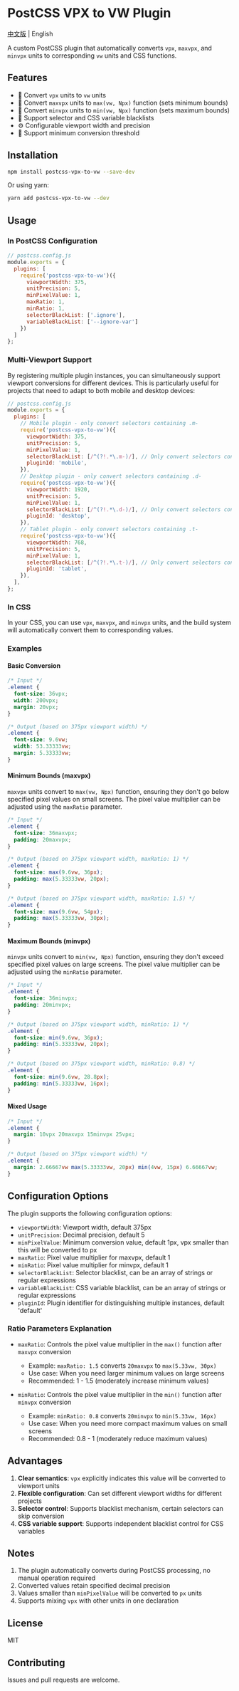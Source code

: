 # PostCSS VPX to VW Plugin

[中文版](README.md) | English

A custom PostCSS plugin that automatically converts `vpx`, `maxvpx`, and `minvpx` units to corresponding `vw` units and CSS functions.

## Features

- 🔄 Convert `vpx` units to `vw` units
- 📏 Convert `maxvpx` units to `max(vw, Npx)` function (sets minimum bounds)
- 📐 Convert `minvpx` units to `min(vw, Npx)` function (sets maximum bounds)
- 🎯 Support selector and CSS variable blacklists
- ⚙️ Configurable viewport width and precision
- 🔧 Support minimum conversion threshold

## Installation

```bash
npm install postcss-vpx-to-vw --save-dev
```

Or using yarn:

```bash
yarn add postcss-vpx-to-vw --dev
```

## Usage

### In PostCSS Configuration

```javascript
// postcss.config.js
module.exports = {
  plugins: [
    require('postcss-vpx-to-vw')({
      viewportWidth: 375,
      unitPrecision: 5,
      minPixelValue: 1,
      maxRatio: 1,
      minRatio: 1,
      selectorBlackList: ['.ignore'],
      variableBlackList: ['--ignore-var']
    })
  ]
};
```

### Multi-Viewport Support

By registering multiple plugin instances, you can simultaneously support viewport conversions for different devices. This is particularly useful for projects that need to adapt to both mobile and desktop devices:

```javascript
// postcss.config.js
module.exports = {
  plugins: [
    // Mobile plugin - only convert selectors containing .m-
    require('postcss-vpx-to-vw')({
      viewportWidth: 375,
      unitPrecision: 5,
      minPixelValue: 1,
      selectorBlackList: [/^(?!.*\.m-)/], // Only convert selectors containing .m-
      pluginId: 'mobile',
    }),
    // Desktop plugin - only convert selectors containing .d-
    require('postcss-vpx-to-vw')({
      viewportWidth: 1920,
      unitPrecision: 5,
      minPixelValue: 1,
      selectorBlackList: [/^(?!.*\.d-)/], // Only convert selectors containing .d-
      pluginId: 'desktop',
    }),
    // Tablet plugin - only convert selectors containing .t-
    require('postcss-vpx-to-vw')({
      viewportWidth: 768,
      unitPrecision: 5,
      minPixelValue: 1,
      selectorBlackList: [/^(?!.*\.t-)/], // Only convert selectors containing .t-
      pluginId: 'tablet',
    }),
  ],
};
```

### In CSS

In your CSS, you can use `vpx`, `maxvpx`, and `minvpx` units, and the build system will automatically convert them to corresponding values.

### Examples

#### Basic Conversion

```css
/* Input */
.element {
  font-size: 36vpx;
  width: 200vpx;
  margin: 20vpx;
}

/* Output (based on 375px viewport width) */
.element {
  font-size: 9.6vw;
  width: 53.33333vw;
  margin: 5.33333vw;
}
```

#### Minimum Bounds (maxvpx)

`maxvpx` units convert to `max(vw, Npx)` function, ensuring they don't go below specified pixel values on small screens. The pixel value multiplier can be adjusted using the `maxRatio` parameter.

```css
/* Input */
.element {
  font-size: 36maxvpx;
  padding: 20maxvpx;
}

/* Output (based on 375px viewport width, maxRatio: 1) */
.element {
  font-size: max(9.6vw, 36px);
  padding: max(5.33333vw, 20px);
}

/* Output (based on 375px viewport width, maxRatio: 1.5) */
.element {
  font-size: max(9.6vw, 54px);
  padding: max(5.33333vw, 30px);
}
```

#### Maximum Bounds (minvpx)

`minvpx` units convert to `min(vw, Npx)` function, ensuring they don't exceed specified pixel values on large screens. The pixel value multiplier can be adjusted using the `minRatio` parameter.

```css
/* Input */
.element {
  font-size: 36minvpx;
  padding: 20minvpx;
}

/* Output (based on 375px viewport width, minRatio: 1) */
.element {
  font-size: min(9.6vw, 36px);
  padding: min(5.33333vw, 20px);
}

/* Output (based on 375px viewport width, minRatio: 0.8) */
.element {
  font-size: min(9.6vw, 28.8px);
  padding: min(5.33333vw, 16px);
}
```

#### Mixed Usage

```css
/* Input */
.element {
  margin: 10vpx 20maxvpx 15minvpx 25vpx;
}

/* Output (based on 375px viewport width) */
.element {
  margin: 2.66667vw max(5.33333vw, 20px) min(4vw, 15px) 6.66667vw;
}
```

## Configuration Options

The plugin supports the following configuration options:

- `viewportWidth`: Viewport width, default 375px
- `unitPrecision`: Decimal precision, default 5
- `minPixelValue`: Minimum conversion value, default 1px, vpx smaller than this will be converted to px
- `maxRatio`: Pixel value multiplier for maxvpx, default 1
- `minRatio`: Pixel value multiplier for minvpx, default 1
- `selectorBlackList`: Selector blacklist, can be an array of strings or regular expressions
- `variableBlackList`: CSS variable blacklist, can be an array of strings or regular expressions
- `pluginId`: Plugin identifier for distinguishing multiple instances, default 'default'

### Ratio Parameters Explanation

- `maxRatio`: Controls the pixel value multiplier in the `max()` function after `maxvpx` conversion
  - Example: `maxRatio: 1.5` converts `20maxvpx` to `max(5.33vw, 30px)`
  - Use case: When you need larger minimum values on large screens
  - Recommended: 1 - 1.5 (moderately increase minimum values)

- `minRatio`: Controls the pixel value multiplier in the `min()` function after `minvpx` conversion
  - Example: `minRatio: 0.8` converts `20minvpx` to `min(5.33vw, 16px)`
  - Use case: When you need more compact maximum values on small screens
  - Recommended: 0.8 - 1 (moderately reduce maximum values)

## Advantages

1. **Clear semantics**: `vpx` explicitly indicates this value will be converted to viewport units
2. **Flexible configuration**: Can set different viewport widths for different projects
3. **Selector control**: Supports blacklist mechanism, certain selectors can skip conversion
4. **CSS variable support**: Supports independent blacklist control for CSS variables

## Notes

1. The plugin automatically converts during PostCSS processing, no manual operation required
2. Converted values retain specified decimal precision
3. Values smaller than `minPixelValue` will be converted to `px` units
4. Supports mixing `vpx` with other units in one declaration

## License

MIT

## Contributing

Issues and pull requests are welcome.
